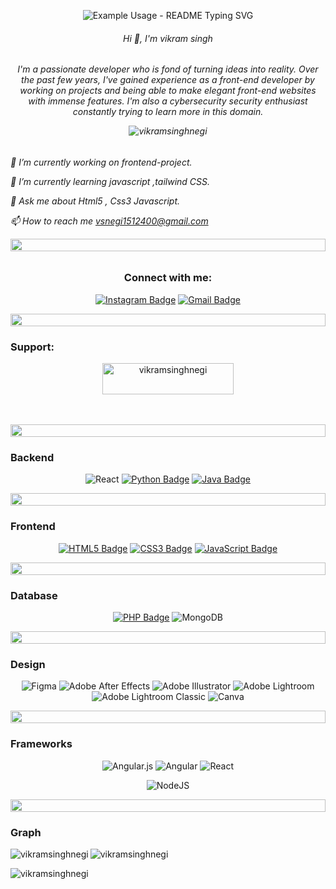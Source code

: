 

<p align="center">
  <img src="https://readme-typing-svg.demolab.com/?lines=Hello+everyone!&font=Fira%20Code&center=true&width=380&height=50&duration=4000&pause=1000" alt="Example Usage - README Typing SVG">
</p>

<h6 align="center">Hi 👋, I'm vikram singh
<h6 align="center">I'm a passionate developer who is fond of turning ideas into reality. Over the past few years, I've gained experience as a front-end  developer by working on projects and being able to make elegant front-end websites with immense features.  I'm also a cybersecurity security enthusiast constantly trying to learn more in this domain. 

  
<p align="centert"> <img src="https://komarev.com/ghpvc/?username=vikramsinghnegi&label=Profile%20views&color=0e75b6&style=flat" alt="vikramsinghnegi" /> </p>


<h6 align="left">
  
  🔭 I’m currently working on frontend-project.
  
  🌱 I’m currently learning javascript ,tailwind CSS.
  
 💬 Ask me about  Html5 , Css3 Javascript.
 
📫 How to reach me vsnegi1512400@gmail.com

<img src="https://i.imgur.com/dBaSKWF.gif" height="20" width="100%">

<h3 align="center">Connect with me:</h3>
<div align="center">
  
[![Instagram Badge](https://img.shields.io/badge/Instagram-E4405F?style=for-the-badge&logo=instagram&logoColor=white)](https://www.instagram.com/_capture__crews)
[![Gmail Badge](https://img.shields.io/badge/Gmail-D14836?style=for-the-badge&logo=gmail&logoColor=white)](mailto:vsnegi1512400@gmail.com)

<img src="https://i.imgur.com/dBaSKWF.gif" height="20" width="100%">

<h3 align="left">Support:</h3>

<p><a href="https://www.buymeacoffee.com/vikramsinghnegi"> 
  <img align="center" src="https://cdn.buymeacoffee.com/buttons/v2/default-yellow.png" height="50" width="210" alt="vikramsinghnegi" /></a></p><br><br>
<img src="https://i.imgur.com/dBaSKWF.gif" height="20" width="100%">

<h3 align="left">Backend</h3>

<div align="center">
  
![React](https://img.shields.io/badge/react-%2320232a.svg?style=for-the-badge&logo=react&logoColor=%2361DAFB)
  [![Python Badge](https://img.shields.io/badge/Python-3776AB?style=for-the-badge&logo=python&logoColor=white)](https://www.python.org)
[![Java Badge](https://img.shields.io/badge/Java-ED8B00?style=for-the-badge&logo=java&logoColor=white)](https://www.java.com)
 </a>
</p>
<img src="https://i.imgur.com/dBaSKWF.gif" height="20" width="100%">

<h3 align="left">Frontend </h3>
<div align="center">
  
  [![HTML5 Badge](https://img.shields.io/badge/HTML5-E34F26?style=for-the-badge&logo=html5&logoColor=white)](https://www.example.com)
[![CSS3 Badge](https://img.shields.io/badge/CSS3-1572B6?style=for-the-badge&logo=css3&logoColor=white)](https://www.example.com)
[![JavaScript Badge](https://img.shields.io/badge/JavaScript-F7DF1E?style=for-the-badge&logo=javascript&logoColor=black)](https://www.example.com)

 </a>
</p>

<img src="https://i.imgur.com/dBaSKWF.gif" height="20" width="100%">

<h3 align="left"> Database </h3>

<p align="center">
  
  [![PHP Badge](https://img.shields.io/badge/PHP-777BB4?style=for-the-badge&logo=php&logoColor=white)](https://www.example.com)
  ![MongoDB](https://img.shields.io/badge/MongoDB-%234ea94b.svg?style=for-the-badge&logo=mongodb&logoColor=white)

  </a>
</p>

<img src="https://i.imgur.com/dBaSKWF.gif" height="20" width="100%">

<h3 align="left">  Design </h3>

  
  ![Figma](https://img.shields.io/badge/figma-%23F24E1E.svg?style=for-the-badge&logo=figma&logoColor=white)
![Adobe After Effects](https://img.shields.io/badge/Adobe%20After%20Effects-9999FF.svg?style=for-the-badge&logo=Adobe%20After%20Effects&logoColor=white)
![Adobe Illustrator](https://img.shields.io/badge/adobe%20illustrator-%23FF9A00.svg?style=for-the-badge&logo=adobe%20illustrator&logoColor=white)
![Adobe Lightroom](https://img.shields.io/badge/Adobe%20Lightroom-31A8FF.svg?style=for-the-badge&logo=Adobe%20Lightroom&logoColor=white)
  ![Adobe Lightroom Classic](https://img.shields.io/badge/Adobe%20Lightroom%20Classic-31A8FF.svg?style=for-the-badge&logo=Adobe%20Lightroom%20Classic&logoColor=white)
![Canva](https://img.shields.io/badge/Canva-%2300C4CC.svg?style=for-the-badge&logo=Canva&logoColor=white)

  </a>
</p>

<img src="https://i.imgur.com/dBaSKWF.gif" height="20" width="100%">

<h3 align="left"> Frameworks </h3>
 
<div align="center">
  
  ![Angular.js](https://img.shields.io/badge/angular.js-%23E23237.svg?style=for-the-badge&logo=angularjs&logoColor=white)
 ![Angular](https://img.shields.io/badge/angular-%23DD0031.svg?style=for-the-badge&logo=angular&logoColor=white)
 ![React](https://img.shields.io/badge/react-%2320232a.svg?style=for-the-badge&logo=react&logoColor=%2361DAFB)

![NodeJS](https://img.shields.io/badge/node.js-6DA55F?style=for-the-badge&logo=node.js&logoColor=white)
  </a>
</p>

<img src="https://i.imgur.com/dBaSKWF.gif" height="20" width="100%">

<h3 align="left"> Graph </h3>

<p><img align="left" src="https://github-readme-stats.vercel.app/api/top-langs?username=vikramsinghnegi&show_icons=true&locale=en&layout=compact" alt="vikramsinghnegi" /></p>

<p>&nbsp;<img align="left" src="https://github-readme-stats.vercel.app/api?username=vikramsinghnegi&show_icons=true&locale=en" alt="vikramsinghnegi" /></p>

<p><img align="left" src="https://github-readme-streak-stats.herokuapp.com/?user=vikramsinghnegi&" alt="vikramsinghnegi" /></p>






